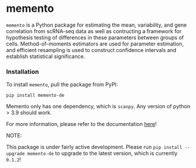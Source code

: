 # memento

`memento` is a Python package for estimating the mean, variability, and gene correlation from scRNA-seq data as well as contructing a framework for hypothesis testing of differences in these parameters between groups of cells. Method-of-moments estimators are used for parameter estimation, and efficient resampling is used to construct confidence intervals and establish statistical significance.

### Installation

To install `memento`, pull the package from PyPI:

```
pip install memento-de
```

Memento only has one dependency, which is `scanpy`. Any version of python > 3.9 should work.

For more information, please refer to the documentation [here](https://memento.readthedocs.io/en/v0.1.2/)!

NOTE:

This package is under fairly active development. Please run `pip install --upgrade memento-de` to upgrade to the latest version, which is currently `0.1.2`!
